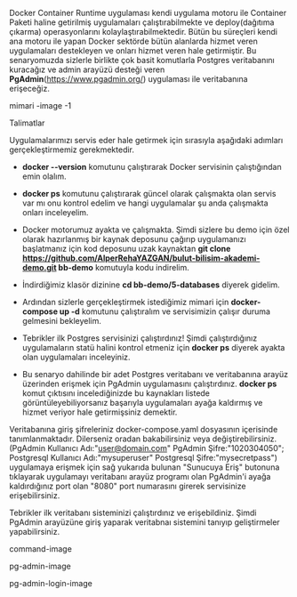 Docker Container Runtime uygulaması kendi uygulama motoru ile Container Paketi haline getirilmiş uygulamaları çalıştırabilmekte ve deploy(dağıtıma çıkarma) operasyonlarını kolaylaştırabilmektedir. Bütün bu süreçleri kendi ana motoru ile yapan Docker sektörde bütün alanlarda hizmet veren uygulamaları destekleyen ve onları hizmet veren hale getirmiştir. Bu senaryomuzda sizlerle birlikte çok basit komutlarla Postgres veritabanını kuracağız ve admin arayüzü desteği veren **PgAdmin**(https://www.pgadmin.org/) uygulaması ile veritabanına erişeceğiz.

mimari -image -1

Talimatlar

Uygulamalarımızı servis eder hale getirmek için sırasıyla aşağıdaki adımları gerçekleştirmemiz gerekmektedir.

- **docker --version** komutunu çalıştırarak Docker servisinin çalıştığından emin olalım.

- **docker ps** komutunu çalıştırarak güncel olarak çalışmakta olan servis var mı onu kontrol edelim ve hangi uygulamalar şu anda çalışmakta onları inceleyelim.

- Docker motorumuz ayakta ve çalışmakta. Şimdi sizlere bu demo için özel olarak hazırlanmış bir kaynak deposunu çağırıp uygulamanızı başlatmanız için kod deposunu uzak kaynaktan **git clone https://github.com/AlperRehaYAZGAN/bulut-bilisim-akademi-demo.git bb-demo** komutuyla kodu indirelim.

- İndirdiğimiz klasör dizinine **cd bb-demo/5-databases** diyerek gidelim.

- Ardından sizlerle gerçekleştirmek istediğimiz mimari için **docker-compose up -d** komutunu çalıştıralım ve servisimizin çalışır duruma gelmesini bekleyelim.

- Tebrikler ilk Postgres servisinizi çalıştırdınız! Şimdi çalıştırdığınız uygulamaların statü halini kontrol etmeniz için **docker ps** diyerek ayakta olan uygulamaları inceleyiniz.

- Bu senaryo dahilinde bir adet Postgres veritabanı ve veritabanına arayüz üzerinden erişmek için PgAdmin uygulamasını çalıştırdınız. **docker ps** komut çıktısını incelediğinizde bu kaynakları listede görüntüleyebiliyorsanız başarıyla uygulamaları ayağa kaldırmış ve hizmet veriyor hale getirmişsiniz demektir.

Veritabanına giriş şifreleriniz docker-compose.yaml dosyasının içerisinde tanımlanmaktadır. Dilerseniz oradan bakabilirsiniz veya değiştirebilirsiniz.
(PgAdmin Kullanıcı Adı:"user@domain.com" PgAdmin Şifre:"1020304050"; Postgresql Kullanıcı Adı:"mysuperuser" Postgresql Şifre:"mysecretpass") uygulamaya erişmek için sağ yukarıda bulunan "Sunucuya Eriş" butonuna tıklayarak uygulamayı veritabanı arayüz programı olan PgAdmin'i ayağa kaldırdığınız port olan "8080" port numarasını girerek servisinize erişebilirsiniz.

Tebrikler ilk veritabanı sisteminizi çalıştırdınız ve erişebildiniz. Şimdi PgAdmin arayüzüne giriş yaparak veritabnaı sistemini tanıyıp geliştirmeler yapabilirsiniz.


command-image

pg-admin-image

pg-admin-login-image